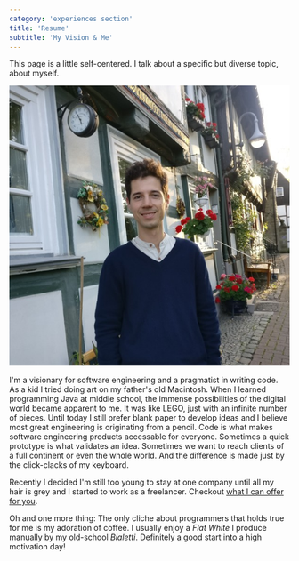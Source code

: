 ```yaml
---
category: 'experiences section'
title: 'Resume'
subtitle: 'My Vision & Me'
---
```


This page is a little self-centered. I talk about a specific but diverse topic, about myself.

![Hello, that's me.](./simon.jpg)

I'm a visionary for software engineering and a pragmatist in writing code.
As a kid I tried doing art on my father's old Macintosh. When I
learned programming Java at middle school, the immense possibilities of the
digital world became apparent to me. It was like LEGO, just with an infinite
number of pieces. Until today I still prefer blank paper to develop ideas and I
believe most great engineering is originating from a pencil. Code is what makes
software engineering products accessable for everyone. Sometimes a quick
prototype is what validates an idea. Sometimes we want to reach clients of a
full continent or even the whole world. And the difference is made just by the
click-clacks of my keyboard.

Recently I decided I'm still too young to stay at one company until all my hair
is grey and I started to work as a freelancer. Checkout [what I can offer for
you](/ "Offers").

Oh and one more thing: The only cliche about programmers that holds true for me is my adoration
of coffee. I usually enjoy a _Flat White_ I produce manually by my old-school
_Bialetti_. Definitely a good start into a high motivation day!
